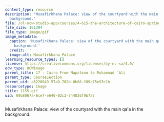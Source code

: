 ```yaml
---
content_type: resource
description: 'Musafirkhana Palace: view of the courtyard with the main qa''a in the
  background.'
file: /ol-ocw-studio-app/courses/4-615-the-architecture-of-cairo-spring-2002/09b8067a6ce7e64002c3744826f9b7a7_1155.gif
file_size: 161394
file_type: image/gif
image_metadata:
  caption: 'Musafirkhana Palace: view of the courtyard with the main qa''a in the
    background.'
  credit: ''
  image-alt: Musafirkhana Palace
learning_resource_types: []
license: https://creativecommons.org/licenses/by-nc-sa/4.0/
ocw_type: OCWImage
parent_title: 17 - Cairo From Napoleon to Muhammad `Ali
parent_type: CourseSection
parent_uid: a3226049-57a9-702d-0b60-f89c75e93c2b
resourcetype: Image
title: 1155.gif
uid: 09b8067a-6ce7-e640-02c3-744826f9b7a7
---
```

Musafirkhana Palace: view of the courtyard with the main qa'a in the background.